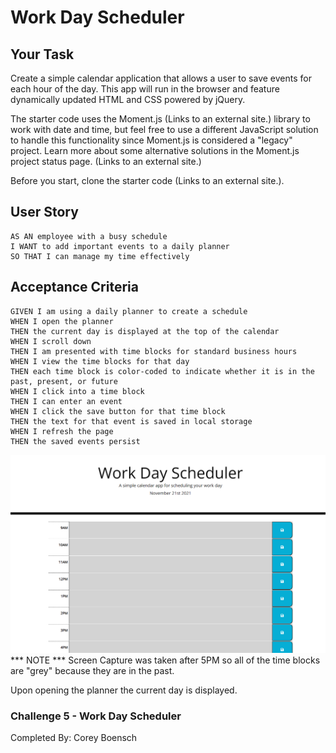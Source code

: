 # Work Day Scheduler

## Your Task
Create a simple calendar application that allows a user to save events for each hour of the day. This app will run in the browser and feature dynamically updated HTML and CSS powered by jQuery.

The starter code uses the Moment.js (Links to an external site.) library to work with date and time, but feel free to use a different JavaScript solution to handle this functionality since Moment.js is considered a "legacy" project. Learn more about some alternative solutions in the Moment.js project status page. (Links to an external site.)

Before you start, clone the starter code (Links to an external site.).

## User Story
```
AS AN employee with a busy schedule
I WANT to add important events to a daily planner
SO THAT I can manage my time effectively
```
## Acceptance Criteria
```
GIVEN I am using a daily planner to create a schedule
WHEN I open the planner
THEN the current day is displayed at the top of the calendar
WHEN I scroll down
THEN I am presented with time blocks for standard business hours
WHEN I view the time blocks for that day
THEN each time block is color-coded to indicate whether it is in the past, present, or future
WHEN I click into a time block
THEN I can enter an event
WHEN I click the save button for that time block
THEN the text for that event is saved in local storage
WHEN I refresh the page
THEN the saved events persist
```
![Screen Capture of Working "Work Day Scheduler"](assets/images/workDaySchedulerCapture.PNG)
*** NOTE ***
Screen Capture was taken after 5PM so all of the time blocks are "grey" because they are in the past.

Upon opening the planner the current day is displayed. 

### Challenge 5 - Work Day Scheduler
Completed By: Corey Boensch
 
